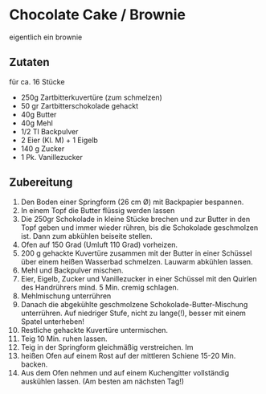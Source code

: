 # Chocolate Cake / Brownie

eigentlich ein brownie

## Zutaten

für ca. 16 Stücke

- 250g Zartbitterkuvertüre (zum schmelzen)
- 50 gr Zartbitterschokolade gehackt
- 40g Butter
- 40g Mehl
- 1/2 Tl Backpulver
- 2 Eier (Kl. M) + 1 Eigelb
- 140 g Zucker
- 1 Pk. Vanillezucker

## Zubereitung

1. Den Boden einer Springform (26 cm Ø) mit Backpapier bespannen.
1. In einem Topf die Butter flüssig werden lassen
1. Die 250gr Schokolade in kleine Stücke brechen und zur Butter in den Topf geben und immer wieder rühren, bis die Schokolade geschmolzen ist. Dann zum abkühlen beiseite stellen.
1. Ofen auf 150 Grad (Umluft 110 Grad) vorheizen.
1. 200 g gehackte Kuvertüre zusammen mit der Butter in einer Schüssel über einem heißen Wasserbad schmelzen. Lauwarm abkühlen lassen.
1. Mehl und Backpulver mischen.
1. Eier, Eigelb, Zucker und Vanillezucker in einer Schüssel mit den Quirlen des Handrührers mind. 5 Min. cremig schlagen.
1. Mehlmischung unterrühren
1. Danach die abgekühlte geschmolzene  Schokolade-Butter-Mischung unterrühren. Auf niedriger Stufe, nicht zu lange(!), besser mit einem Spatel unterheben!
1. Restliche gehackte Kuvertüre untermischen.
1. Teig 10 Min. ruhen lassen.
1. Teig in der Springform gleichmäßig verstreichen. Im
1. heißen Ofen auf einem Rost auf der mittleren Schiene 15-20 Min. backen.
1. Aus dem Ofen nehmen und auf einem Kuchengitter vollständig auskühlen lassen. (Am besten am nächsten Tag!)
